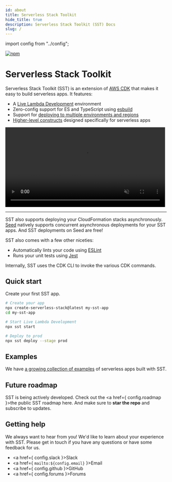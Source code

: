 ```yaml
---
id: about
title: Serverless Stack Toolkit
hide_title: true
description: Serverless Stack Toolkit (SST) Docs
slug: /
---
```


import config from "../config";

<p style={{ margin: 0 }}>
  <a href="https://www.npmjs.com/package/@serverless-stack/cli"><img alt="npm" src="https://img.shields.io/npm/v/@serverless-stack/cli.svg" /></a>
</p>

<h1 style={{ marginTop: 0 }}>Serverless Stack Toolkit</h1>

Serverless Stack Toolkit (SST) is an extension of [AWS CDK](https://aws.amazon.com/cdk/) that makes it easy to build serverless apps. It features:

- A [Live Lambda Development](live-lambda-development.md) environment
- Zero-config support for ES and TypeScript using [esbuild](https://esbuild.github.io)
- Support for [deploying to multiple environments and regions](deploying-your-app.md#deploying-to-a-stage)
- [Higher-level constructs](packages/resources.md) designed specifically for serverless apps

<video width="99%" playsinline controls muted>
  <source src="https://d1ne2nltv07ycv.cloudfront.net/SST/sst-start-demo/sst-start-demo-2.mp4" type="video/mp4" playsinline="" />
</video>

---

SST also supports deploying your CloudFormation stacks asynchronously. [Seed](https://seed.run) natively supports concurrent asynchronous deployments for your SST apps. And SST deployments on Seed are free!

SST also comes with a few other niceties:

- Automatically lints your code using [ESLint](https://eslint.org/)
- Runs your unit tests using [Jest](https://jestjs.io/)

Internally, SST uses the CDK CLI to invoke the various CDK commands.

## Quick start

Create your first SST app.

```bash
# Create your app
npx create-serverless-stack@latest my-sst-app
cd my-sst-app

# Start Live Lambda Development
npx sst start

# Deploy to prod
npx sst deploy --stage prod
```

## Examples

We have [a growing collection of examples](https://serverless-stack.com/examples) of serverless apps built with SST.

## Future roadmap

SST is being actively developed. Check out the <a href={ config.roadmap }>the public SST roadmap here</a>. And make sure to **star the repo** and subscribe to updates.

## Getting help

We always want to hear from you! We'd like to learn about your experience with SST. Please get in touch if you have any questions or have some feedback for us.

- <a href={ config.slack }>Slack</a>
- <a href={ `mailto:${config.email}` }>Email</a>
- <a href={ config.github }>GitHub</a>
- <a href={ config.forums }>Forums</a>
